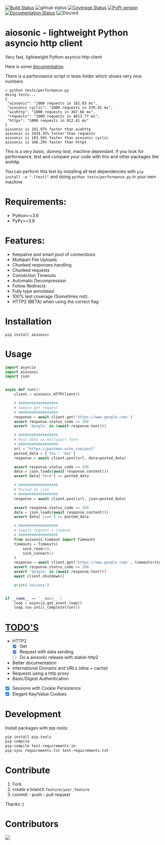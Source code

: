 
[![Build Status](https://travis-ci.org/sonic182/aiosonic.svg?branch=master)](https://travis-ci.org/sonic182/aiosonic)
![github status](https://github.com/sonic182/aiosonic/actions/workflows/python.yml/badge.svg)
[![Coverage Status](https://coveralls.io/repos/github/sonic182/aiosonic/badge.svg?branch=master)](https://coveralls.io/github/sonic182/aiosonic?branch=master)
[![PyPI version](https://badge.fury.io/py/aiosonic.svg)](https://badge.fury.io/py/aiosonic)
[![Documentation Status](https://readthedocs.org/projects/aiosonic/badge/?version=latest)](https://aiosonic.readthedocs.io/en/latest/?badge=latest)
[![Discord](https://img.shields.io/discord/898929656969965648)

# aiosonic - lightweight Python asyncio http client


Very fast, lightweight Python asyncio http client

Here is some [documentation](https://aiosonic.readthedocs.io/en/latest/).

There is a performance script in tests folder which shows very nice numbers

```
» python tests/performance.py
doing tests...
{
 "aiosonic": "1000 requests in 182.03 ms",
 "aiosonic cyclic": "1000 requests in 370.55 ms",
 "aiohttp": "1000 requests in 367.66 ms",
 "requests": "1000 requests in 4613.77 ms",
 "httpx": "1000 requests in 812.41 ms"
}
aiosonic is 101.97% faster than aiohttp
aiosonic is 2434.55% faster than requests
aiosonic is 103.56% faster than aiosonic cyclic
aiosonic is 346.29% faster than httpx
```

This is a *very basic, dummy test*, machine dependant. If you look for performance, test and compare your code with this and other packages like aiohttp.

You can perform this test by installing all test dependencies with `pip install -e ".[test]"` and doing `python tests/performance.py` in your own machine

# Requirements:

* Python>=3.6
* PyPy>=3.6


# Features:

* Keepalive and smart pool of connections
* Multipart File Uploads
* Chunked responses handling
* Chunked requests
* Connection Timeouts
* Automatic Decompression
* Follow Redirects
* Fully type annotated.
* 100% test coverage (Sometimes not).
* HTTP2 (BETA) when using the correct flag

# Installation

`pip install aiosonic`

# Usage

```python
import asyncio
import aiosonic
import json


async def run():
    client = aiosonic.HTTPClient()

    # ##################
    # Sample get request
    # ##################
    response = await client.get('https://www.google.com/')
    assert response.status_code == 200
    assert 'Google' in (await response.text())

    # ##################
    # Post data as multipart form
    # ##################
    url = "https://postman-echo.com/post"
    posted_data = {'foo': 'bar'}
    response = await client.post(url, data=posted_data)

    assert response.status_code == 200
    data = json.loads(await response.content())
    assert data['form'] == posted_data

    # ##################
    # Posted as json
    # ##################
    response = await client.post(url, json=posted_data)

    assert response.status_code == 200
    data = json.loads(await response.content())
    assert data['json'] == posted_data

    # ##################
    # Sample request + timeout
    # ##################
    from aiosonic.timeout import Timeouts
    timeouts = Timeouts(
        sock_read=10,
        sock_connect=3
    )
    response = await client.get('https://www.google.com/', timeouts=timeouts)
    assert response.status_code == 200
    assert 'Google' in (await response.text())
    await client.shutdown()

    print('success')


if __name__ == '__main__':
    loop = asyncio.get_event_loop()
    loop.run_until_complete(run())
```

# [TODO'S](https://github.com/sonic182/aiosonic/projects/1)

* HTTP2
  * [x] Get
  * [x] Request with data sending
  * [ ] Do a aiosonic release with stable http2
* Better documentation
* International Domains and URLs (idna + cache)
* Requests using a http proxy
* Basic/Digest Authentication
* [x] Sessions with Cookie Persistence
* [x] Elegant Key/Value Cookies

# Development

Install packages with pip-tools:
```bash
pip install pip-tools
pip-compile
pip-compile test-requirements.in
pip-sync requirements.txt test-requirements.txt
```

# Contribute

1. Fork
2. create a branch `feature/your_feature`
3. commit - push - pull request

Thanks :)

# Contributors

<a href="https://github.com/sonic182/aiosonic/graphs/contributors">
 <img src="https://contributors-img.web.app/image?repo=sonic182/aiosonic" />
</a>
